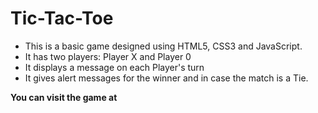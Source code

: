 # Tic-Tac-Toe

- This is a basic game designed using HTML5, CSS3 and JavaScript.
- It has two players: Player X and Player 0
- It displays a message on each Player's turn
- It gives alert messages for the winner and in case the match is a Tie.

**You can visit the game at**
